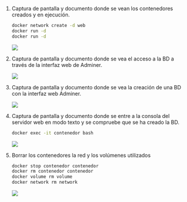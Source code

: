 1. Captura de pantalla y documento donde se vean los contenedores creados y en ejecución.

    ```bash
    docker network create -d web
    docker run -d
    docker run -d
    ```

    ![](./path/to/file)

2. Captura de pantalla y documento donde se vea el acceso a la BD a través de la interfaz web de Adminer.

    ![](./path/to/file)

3. Captura de pantalla y documento donde se vea la creación de una BD con la interfaz web Adminer.

    ![](./path/to/file)

4. Captura de pantalla y documento donde se entre a la consola del servidor web en modo texto y se compruebe que se ha creado la BD.

    ```bash
    docker exec -it contenedor bash
    ```

    ![](./path/to/file)

5. Borrar los contenedores la red y los volúmenes utilizados

    ```bash
    docker stop contenedor contenedor
    docker rm contenedor contenedor
    docker volume rm volume 
    docker network rm network 
    ```

    ![](./path/to/file)